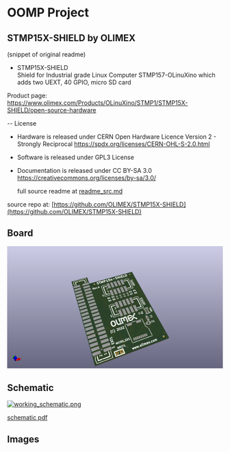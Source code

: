 # OOMP Project  
## STMP15X-SHIELD  by OLIMEX  
  
(snippet of original readme)  
  
- STMP15X-SHIELD  
Shield for Industrial grade Linux Computer STMP157-OLinuXino which adds two UEXT, 40 GPIO, micro SD card  
  
  
Product page: https://www.olimex.com/Products/OLinuXino/STMP1/STMP15X-SHIELD/open-source-hardware  
  
-- License  
* Hardware is released under CERN Open Hardware Licence Version 2 - Strongly Reciprocal https://spdx.org/licenses/CERN-OHL-S-2.0.html  
* Software is released under GPL3 License  
* Documentation is released under CC BY-SA 3.0 https://creativecommons.org/licenses/by-sa/3.0/  
  
  
  
  full source readme at [readme_src.md](readme_src.md)  
  
source repo at: [https://github.com/OLIMEX/STMP15X-SHIELD](https://github.com/OLIMEX/STMP15X-SHIELD)  
## Board  
  
[![working_3d.png](working_3d_600.png)](working_3d.png)  
## Schematic  
  
[![working_schematic.png](working_schematic_600.png)](working_schematic.png)  
  
[schematic pdf](working_schematic.pdf)  
## Images  
